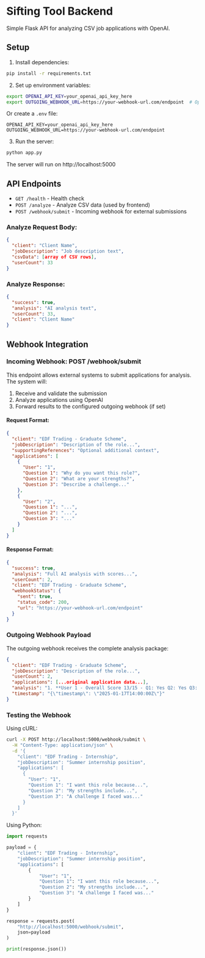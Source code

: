 # Sifting Tool Backend

Simple Flask API for analyzing CSV job applications with OpenAI.

## Setup

1. Install dependencies:
```bash
pip install -r requirements.txt
```

2. Set up environment variables:
```bash
export OPENAI_API_KEY=your_openai_api_key_here
export OUTGOING_WEBHOOK_URL=https://your-webhook-url.com/endpoint  # Optional
```

Or create a `.env` file:
```
OPENAI_API_KEY=your_openai_api_key_here
OUTGOING_WEBHOOK_URL=https://your-webhook-url.com/endpoint
```

3. Run the server:
```bash
python app.py
```

The server will run on http://localhost:5000

## API Endpoints

- `GET /health` - Health check
- `POST /analyze` - Analyze CSV data (used by frontend)
- `POST /webhook/submit` - Incoming webhook for external submissions

### Analyze Request Body:
```json
{
  "client": "Client Name",
  "jobDescription": "Job description text",
  "csvData": [array of CSV rows],
  "userCount": 33
}
```

### Analyze Response:
```json
{
  "success": true,
  "analysis": "AI analysis text",
  "userCount": 33,
  "client": "Client Name"
}
```

## Webhook Integration

### Incoming Webhook: POST /webhook/submit

This endpoint allows external systems to submit applications for analysis. The system will:
1. Receive and validate the submission
2. Analyze applications using OpenAI
3. Forward results to the configured outgoing webhook (if set)

#### Request Format:
```json
{
  "client": "EDF Trading - Graduate Scheme",
  "jobDescription": "Description of the role...",
  "supportingReferences": "Optional additional context",
  "applications": [
    {
      "User": "1",
      "Question 1": "Why do you want this role?",
      "Question 2": "What are your strengths?",
      "Question 3": "Describe a challenge..."
    },
    {
      "User": "2",
      "Question 1": "...",
      "Question 2": "...",
      "Question 3": "..."
    }
  ]
}
```

#### Response Format:
```json
{
  "success": true,
  "analysis": "Full AI analysis with scores...",
  "userCount": 2,
  "client": "EDF Trading - Graduate Scheme",
  "webhookStatus": {
    "sent": true,
    "status_code": 200,
    "url": "https://your-webhook-url.com/endpoint"
  }
}
```

### Outgoing Webhook Payload

The outgoing webhook receives the complete analysis package:
```json
{
  "client": "EDF Trading - Graduate Scheme",
  "jobDescription": "Description of the role...",
  "userCount": 2,
  "applications": [...original application data...],
  "analysis": "1. **User 1 - Overall Score 13/15 - Q1: Yes Q2: Yes Q3: Yes Q4: 4* Q5: Yes Q6: 4* Q7: 5* - Strong candidate...**\n\n2. **User 2 - Overall Score 14/15 - Q1: Yes Q2: No Q3: Yes Q4: 5* Q5: Yes Q6: 4* Q7: 5* - Excellent fit...**",
  "timestamp": "{\"timestamp\": \"2025-01-17T14:00:00Z\"}"
}
```

### Testing the Webhook

Using cURL:
```bash
curl -X POST http://localhost:5000/webhook/submit \
  -H "Content-Type: application/json" \
  -d '{
    "client": "EDF Trading - Internship",
    "jobDescription": "Summer internship position",
    "applications": [
      {
        "User": "1",
        "Question 1": "I want this role because...",
        "Question 2": "My strengths include...",
        "Question 3": "A challenge I faced was..."
      }
    ]
  }'
```

Using Python:
```python
import requests

payload = {
    "client": "EDF Trading - Internship",
    "jobDescription": "Summer internship position",
    "applications": [
        {
            "User": "1",
            "Question 1": "I want this role because...",
            "Question 2": "My strengths include...",
            "Question 3": "A challenge I faced was..."
        }
    ]
}

response = requests.post(
    "http://localhost:5000/webhook/submit",
    json=payload
)

print(response.json())
```
